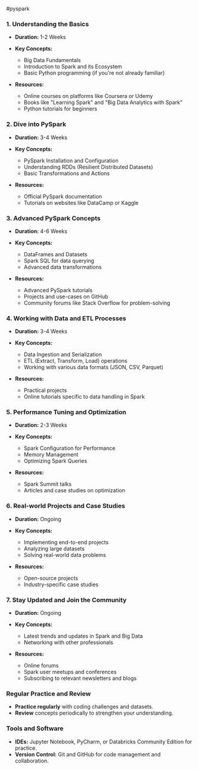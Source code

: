 #pyspark 

### 1. **Understanding the Basics**

- **Duration:** 1-2 Weeks
    
- **Key Concepts:**
    
    - Big Data Fundamentals
    - Introduction to Spark and its Ecosystem
    - Basic Python programming (if you're not already familiar)
- **Resources:**
    
    - Online courses on platforms like Coursera or Udemy
    - Books like "Learning Spark" and "Big Data Analytics with Spark"
    - Python tutorials for beginners

### 2. **Dive into PySpark**

- **Duration:** 3-4 Weeks
    
- **Key Concepts:**
    
    - PySpark Installation and Configuration
    - Understanding RDDs (Resilient Distributed Datasets)
    - Basic Transformations and Actions
- **Resources:**
    
    - Official PySpark documentation
    - Tutorials on websites like DataCamp or Kaggle

### 3. **Advanced PySpark Concepts**

- **Duration:** 4-6 Weeks
    
- **Key Concepts:**
    
    - DataFrames and Datasets
    - Spark SQL for data querying
    - Advanced data transformations
- **Resources:**
    
    - Advanced PySpark tutorials
    - Projects and use-cases on GitHub
    - Community forums like Stack Overflow for problem-solving

### 4. **Working with Data and ETL Processes**

- **Duration:** 3-4 Weeks
    
- **Key Concepts:**
    
    - Data Ingestion and Serialization
    - ETL (Extract, Transform, Load) operations
    - Working with various data formats (JSON, CSV, Parquet)
- **Resources:**
    
    - Practical projects
    - Online tutorials specific to data handling in Spark

### 5. **Performance Tuning and Optimization**

- **Duration:** 2-3 Weeks
    
- **Key Concepts:**
    
    - Spark Configuration for Performance
    - Memory Management
    - Optimizing Spark Queries
- **Resources:**
    
    - Spark Summit talks
    - Articles and case studies on optimization

### 6. **Real-world Projects and Case Studies**

- **Duration:** Ongoing
    
- **Key Concepts:**
    
    - Implementing end-to-end projects
    - Analyzing large datasets
    - Solving real-world data problems
- **Resources:**
    
    - Open-source projects
    - Industry-specific case studies

### 7. **Stay Updated and Join the Community**

- **Duration:** Ongoing
    
- **Key Concepts:**
    
    - Latest trends and updates in Spark and Big Data
    - Networking with other professionals
- **Resources:**
    
    - Online forums
    - Spark user meetups and conferences
    - Subscribing to relevant newsletters and blogs

### Regular Practice and Review

- **Practice regularly** with coding challenges and datasets.
- **Review** concepts periodically to strengthen your understanding.

### Tools and Software

- **IDEs:** Jupyter Notebook, PyCharm, or Databricks Community Edition for practice.
- **Version Control:** Git and GitHub for code management and collaboration.